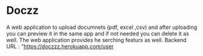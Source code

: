 # Doczz
A web application to upload documnets (pdf, excel ,csv) and after uploading you can preview it in the same app and if not needed you can delete it as well. The web application provides he serching featurs as well.
Backend URL : "https://doczzz.herokuapp.com/user